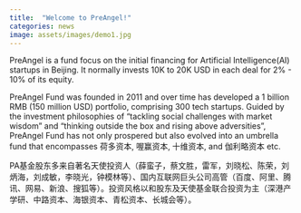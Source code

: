 ```yaml
---
title:  "Welcome to PreAngel!"
categories: news
image: assets/images/demo1.jpg
---
```



PreAngel is a fund focus on the initial financing for Artificial Intelligence(AI) startups in Beijing. It normally invests 10K to 20K USD in each deal for 2% - 10% of its equity.

PreAngel Fund was founded in 2011 and over time has developed a 1 billion RMB (150 million USD) portfolio, comprising 300 tech startups. Guided by the investment philosophies of “tackling social challenges with market wisdom” and “thinking outside the box and rising above adversities”, PreAngel Fund has not only prospered but also evolved into an umbrella fund that encompasses 荷多资本, 喔赢资本, 十维资本, and 伽利略资本 etc.


PA基金股东多来自著名天使投资人（薛蛮子，蔡文胜，雷军，刘晓松、陈荣，刘炳海，刘成敏，李晓光，钟模林等）、国内互联网巨头公司高管（百度、阿里、腾讯、网易、新浪、搜狐等）。投资风格以和股东及天使基金联合投资为主（深港产学研、中路资本、海银资本、青松资本、长城会等）。
